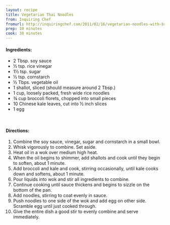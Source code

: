 ```yaml
---
layout: recipe
title: Vegetarian Thai Noodles
from: Inquiring Chef
fromurl: http://inquiringchef.com/2011/02/16/vegetarian-noodles-with-broccoli-and-kale/
prep: 10 minutes
cook: 30 minutes
---
```


#### Ingredients:

* 2 Tbsp. soy sauce
* ½ tsp. rice vinegar
* 1½ tsp. sugar
* ½ tsp. cornstarch
* ½ Tbps. vegetable oil
* 1 shallot, sliced (should measure around 2 Tbsp.)
* 1 cup, loosely packed, fresh wide rice noodles
* ¾ cup broccoli florets, chopped into small pieces
* 10 Chinese kale leaves, cut into ½ inch slices
* 1 egg

<br>

#### Directions:

1. Combine the soy sauce, vinegar, sugar and cornstarch in a small bowl. 
2. Whisk vigorously to combine. Set aside.
3. Heat oil in a wok over medium high heat. 
4. When the oil begins to shimmer, add shallots and cook until they begin to soften, about 1 minute. 
5. Add broccoli and kale and cook, stirring occasionally, until kale cooks down and softens, about 1 minute. 
6. Pour liquids into wok and stir all ingredients to combine. 
7. Continue cooking until sauce thickens and begins to sizzle on the bottom of the pan. 
8. Add noodles, stirring to coat evenly in sauce. 
10. Push noodles to one side of the wok and add egg on other side. Scramble egg until just cooked through. 
11. Give the entire dish a good stir to evenly combine and serve immediately.
